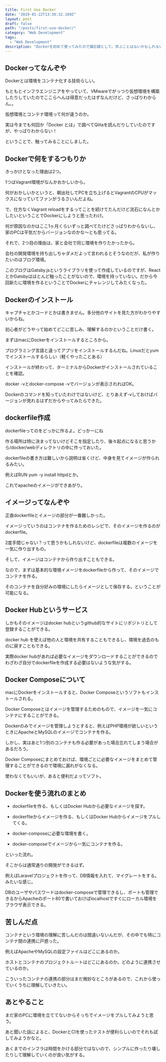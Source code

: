 ```yaml
---
title: First Use Docker
date: "2019-01-22T13:30:32.169Z"
layout: post
draft: false
path: "/posts/first-use-docker/"
category: "Web Development"
tags:
  - "Web Development"
description: "Dockerを初めて使ってみたので備忘録として。学ぶことはないかもしれないけど、初心者目線で書いた。"
---
```


## Dockerってなんぞや

Dockerとは環境をコンテナ化する技術らしい。

もともとインフラエンジニアをやっていて、VMwareでがっつり仮想環境を構築したりしていたのでここらへんは得意だったはずなんだけど、さっぱりわからん。。

仮想環境とコンテナ環境って何が違うのか。

実は今までも何回か「Docker とは」で調べてQiitaを読んだりしていたのですが、やっぱりわからない！

ということで、触ってみることにしました。

## Dockerで何をするつもりか

きっかけとなった理由は2つ。

1つはVagrant環境がなんかおかしいから。

何がおかしいかというと、朝出社してPCを立ち上げるとVagrantのCPUがマックスになっていてファンがうるさいんだよね。

で、仕方なくVagrant reloadをするってことを続けてたんだけど流石になんとかしたいということでDockerにしようと思ったわけ。

何が原因なのかはここ1ヶ月くらいずっと調べてたけどさっぱりわからないし、家のPCは平気だからバージョンなのかな〜とも思ってる。

それで、2つ目の理由は、家と会社で同じ環境を作りたかったから。

会社の開発環境を持ち出しちゃダメだよって言われるとそうなのだが、私が作りたいのはブログ環境。

このブログはGatsby.jsというライブラリを使って作成しているのですが、ReactとかGatsbyはほとんど触ったことがないので、環境を持っていない。だから今回新たに環境を作るということでDockerにチャレンジしてみたくなった。

## Dockerのインストール

キャプチャとかコードとかは書きません。多分他のサイトを見た方がわかりやすいからね。

初心者がどうやって始めてどこに苦しみ、理解するのかということだけ書く。

まずはmacにDockerをインストールするところから。

プログラミング言語と違ってアプリをインストールするんだね。Linuxだとyumでインストールするらしい（軽くやったことある）

インストールが終わって、ターミナルからDockerがインストールされていることを確認。

docker -vとdocker-compose -vでバージョンが表示されればOK。

Dockerのコマンドを知っていたわけではないけど、とりあえず-vしておけばバージョンが見れるはずだからやってみたらできた。

## dockerfile作成

dockerfileってのをどっかに作るよ。どっかーにね

作る場所は特に決まってないけどそこを指定したり、後々起点になると思うから/docker/webディレクトリの中に作っておいた。

dockerfileの書き方は難しいから説明は省くけど、中身を見てイメージが作られるみたい。

例えばRUN yum -y install httpdとか。

これでapacheのイメージができあがり。

## イメージってなんぞや

正直dockerfileとイメージの部分が一番難しかった。

イメージっていうのはコンテナを作るためのレシピで、そのイメージを作るのがdockerfile。

2度手間じゃない？って思うかもしれないけど、dockerfileは複数のイメージを一気に作り出すもの。

そして、イメージはコンテナから作り出すこともできる。

なので、まずは基本的な環境イメージをdockerfileから作って、そのイメージでコンテナを作る。

そのコンテナを自分好みの環境にしたらイメージとして保存する。ということが可能になる。

## Docker Hubというサービス

しかもそのイメージはdocker hubというgithub的なサイトにリポジトリとして登録することができる。

docker hub を使えば他の人と環境を共有することもできるし、環境を過去のものに戻すこともできる。

実際docker hubがあれば必要なイメージをダウンロードすることができるのでわざわざ自分でdockerfileを作成する必要はないような気がする。

## Docker Composeについて

macにDockerをインストールすると、Docker Composeというソフトもインストールされる。

Docker Composeとはイメージを管理するためのもので、イメージを一気にコンテナにすることができる。

Dockerのみでイメージを管理しようとすると、例えばPHP環境が欲しいというときにApacheとMySQLのイメージでコンテナを作る。

しかし、実はあと1つ別のコンテナも作る必要があった場合忘れてしまう場合があるだろう。

Docker Composeにまとめておけば、環境ごとに必要なイメージをまとめて管理することができるので環境に漏れがなくなる。

使わなくてもいいが、あると便利だよってソフト。

## Dockerを使う流れのまとめ

* dockerfileを作る、もしくはDocker Hubから必要なイメージを探す。

* dockerfileからイメージを作る、もしくはDocker Hubからイメージをプルしてくる。

* docker-composeに必要な環境を書く。

* docker-composeでイメージから一気にコンテナを作る。

といった流れ。

そこからは通常通りの開発ができるはず。

例えばLaravelプロジェクトを作って、DB情報を入れて、マイグレートをする。みたいな感じ。

DBのユーザやパスワードはdocker-composeで管理できるし、ポートも管理できるからApacheのポート80で書いておけばlocalhostですぐにローカル環境をブラウザ表示できる。

## 苦しんだ点

コンテナという環境の理解に苦しんだのは間違いないんだが、その中でも特にコンテナ間の連携に戸惑った。

例えばApacheやMySQLの設定ファイルはどこにあるのか。

ホストとコンテナのプロジェクトルートはどこにあるのか。どのように連携させているのか。

こういったコンテナの連携の部分はまだ微妙なところがあるので、これから使っていくうちに理解していきたい。

## あとやること

まだ家のPCに環境を立ててないからそっちでイメージをプルしてみようと思う。

あと聞いた話によると、DockerとCIを使ったテストが便利らしいのでそれも試してみようかなと。

あくまでのインフラは時間をかける部分ではないので、シンプルに作ったり壊したりして理解していくのが良い気がする。
